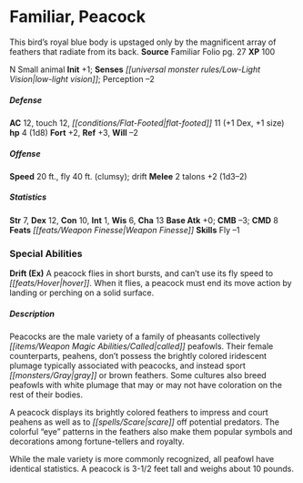 ﻿---
cssclass: [monsters]
title1: Familiar, Peacock
desc_short: This bird's royal blue body is upstaged only by the magnificent array
  of feathers that radiate from its back.
title2: Peacock
CR: 1/4
sources:
- name: Familiar Folio
  page: 27
  link: http://paizo.com/products/btpy98d3?Pathfinder-Player-Companion-Familiar-Folio
XP: 100
alignment: N
size: Small
type: animal
initiative:
  bonus: 1
senses:
  low-light vision: true
AC:
  AC: 12
  touch: 12
  flat_footed: 11
  components:
    dex: 1
    size: 1
HP:
  HP: 4
  long: 1d8
saves:
  fort: 2
  ref: 3
  will: -2
speeds:
  base: 20
  other_semicolon: drift
  fly: 40
  fly_maneuverability: clumsy
attacks:
  melee:
  - - text: 2 talons +2 (1d3-2)
      entries:
      - - damage: 1d3-2
      count: 2
      attack: talons
      bonus:
      - 2
ability_scores:
  STR: 7
  DEX: 12
  CON: 10
  INT: 1
  WIS: 6
  CHA: 13
BAB: 0
CMB: -3
CMD: 8
feats:
- name: Weapon Finesse
skills:
  Fly: -1
  Perception: -2
special_abilities:
  Drift (Ex): A peacock flies in short bursts, and can't use its fly speed to hover.
    When it flies, a peacock must end its move action by landing or perching on a
    solid surface.
desc_long: |-
  Peacocks are the male variety of a family of pheasants collectively called peafowls. Their female counterparts, peahens, don't possess the brightly colored iridescent plumage typically associated with peacocks, and instead sport gray or brown feathers. Some cultures also breed peafowls with white plumage that may or may not have coloration on the rest of their bodies.

  A peacock displays its brightly colored feathers to impress and court peahens as well as to scare off potential predators. The colorful “eye” patterns in the feathers also make them popular symbols and decorations among fortune-tellers and royalty.

  While the male variety is more commonly recognized, all peafowl have identical statistics. A peacock is 3-1/2 feet tall and weighs about 10 pounds.

---

# Familiar, Peacock
This bird’s royal blue body is upstaged only by the magnificent array of feathers that radiate from its back.
**Source** Familiar Folio pg. 27
**XP** 100

N Small animal
**Init** +1; **Senses** _[[universal monster rules/Low-Light Vision|low-light vision]]_; Perception –2

##### Defense

**AC** 12, touch 12, _[[conditions/Flat-Footed|flat-footed]]_ 11 (+1 Dex, +1 size)
**hp** 4 (1d8)
**Fort** +2, **Ref** +3, **Will** –2

##### Offense
**Speed** 20 ft., fly 40 ft. (clumsy); drift
**Melee** 2 talons +2 (1d3–2)

##### Statistics
**Str** 7, **Dex** 12, **Con** 10, **Int** 1, **Wis** 6, **Cha** 13
**Base Atk** +0; **CMB** –3; **CMD** 8
**Feats** _[[feats/Weapon Finesse|Weapon Finesse]]_
**Skills** Fly –1

### Special Abilities

**Drift (Ex)** A peacock flies in short bursts, and can’t use its fly speed to _[[feats/Hover|hover]]_. When it flies, a peacock must end its move action by landing or perching on a solid surface.

##### Description

Peacocks are the male variety of a family of pheasants collectively _[[items/Weapon Magic Abilities/Called|called]]_ peafowls. Their female counterparts, peahens, don’t possess the brightly colored iridescent plumage typically associated with peacocks, and instead sport _[[monsters/Gray|gray]]_ or brown feathers. Some cultures also breed peafowls with white plumage that may or may not have coloration on the rest of their bodies.

A peacock displays its brightly colored feathers to impress and court peahens as well as to _[[spells/Scare|scare]]_ off potential predators. The colorful “eye” patterns in the feathers also make them popular symbols and decorations among fortune-tellers and royalty.

While the male variety is more commonly recognized, all peafowl have identical statistics. A peacock is 3-1/2 feet tall and weighs about 10 pounds.